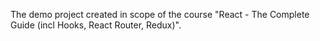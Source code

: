 The demo project created in scope of the course "React - The Complete Guide (incl Hooks, React Router, Redux)".
